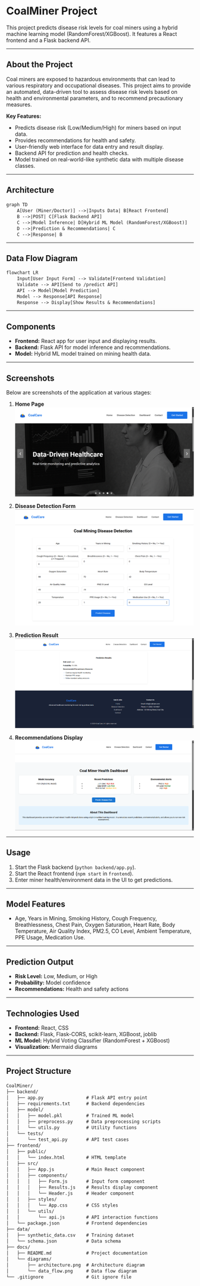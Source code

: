 # CoalMiner Project

This project predicts disease risk levels for coal miners using a hybrid machine learning model (RandomForest/XGBoost). It features a React frontend and a Flask backend API.

---

## About the Project

Coal miners are exposed to hazardous environments that can lead to various respiratory and occupational diseases. This project aims to provide an automated, data-driven tool to assess disease risk levels based on health and environmental parameters, and to recommend precautionary measures.

**Key Features:**
- Predicts disease risk (Low/Medium/High) for miners based on input data.
- Provides recommendations for health and safety.
- User-friendly web interface for data entry and result display.
- Backend API for prediction and health checks.
- Model trained on real-world-like synthetic data with multiple disease classes.

---

## Architecture

```mermaid
graph TD
    A[User (Miner/Doctor)] -->|Inputs Data| B[React Frontend]
    B -->|POST| C[Flask Backend API]
    C -->|Model Inference| D[Hybrid ML Model (RandomForest/XGBoost)]
    D -->|Prediction & Recommendations| C
    C -->|Response| B
```

---

## Data Flow Diagram

```mermaid
flowchart LR
    Input[User Input Form] --> Validate[Frontend Validation]
    Validate --> API[Send to /predict API]
    API --> Model[Model Prediction]
    Model --> Response[API Response]
    Response --> Display[Show Results & Recommendations]
```

---

## Components

- **Frontend:** React app for user input and displaying results.
- **Backend:** Flask API for model inference and recommendations.
- **Model:** Hybrid ML model trained on mining health data.

---

## Screenshots

Below are screenshots of the application at various stages:

1. **Home Page**
   ![Home Page](/frontend/screenshot/image1.png)

2. **Disease Detection Form**
   ![Detection Form](/frontend/screenshot/image3.png)

3. **Prediction Result**
   ![Prediction Result](/frontend/screenshot/image4.png)

4. **Recommendations Display**
   ![Recommendations](/frontend/screenshot/image5.png)
---

## Usage

1. Start the Flask backend (`python backend/app.py`).
2. Start the React frontend (`npm start` in `frontend`).
3. Enter miner health/environment data in the UI to get predictions.

---

## Model Features

- Age, Years in Mining, Smoking History, Cough Frequency, Breathlessness, Chest Pain, Oxygen Saturation, Heart Rate, Body Temperature, Air Quality Index, PM2.5, CO Level, Ambient Temperature, PPE Usage, Medication Use.

---

## Prediction Output

- **Risk Level:** Low, Medium, or High
- **Probability:** Model confidence
- **Recommendations:** Health and safety actions

---

## Technologies Used

- **Frontend:** React, CSS
- **Backend:** Flask, Flask-CORS, scikit-learn, XGBoost, joblib
- **ML Model:** Hybrid Voting Classifier (RandomForest + XGBoost)
- **Visualization:** Mermaid diagrams

---

## Project Structure
```plaintext
CoalMiner/
├── backend/
│   ├── app.py                # Flask API entry point
│   ├── requirements.txt      # Backend dependencies
│   ├── model/
│   │   ├── model.pkl         # Trained ML model
│   │   ├── preprocess.py     # Data preprocessing scripts
│   │   └── utils.py          # Utility functions
│   └── tests/
│       └── test_api.py       # API test cases
├── frontend/
│   ├── public/
│   │   └── index.html        # HTML template
│   ├── src/
│   │   ├── App.js            # Main React component
│   │   ├── components/
│   │   │   ├── Form.js       # Input form component
│   │   │   ├── Results.js    # Results display component
│   │   │   └── Header.js     # Header component
│   │   ├── styles/
│   │   │   └── App.css       # CSS styles
│   │   └── utils/
│   │       └── api.js        # API interaction functions
│   └── package.json          # Frontend dependencies
├── data/
│   ├── synthetic_data.csv    # Training dataset
│   └── schema.json           # Data schema
├── docs/
│   ├── README.md             # Project documentation
│   └── diagrams/
│       ├── architecture.png  # Architecture diagram
│       └── data_flow.png     # Data flow diagram
└── .gitignore                # Git ignore file
```
